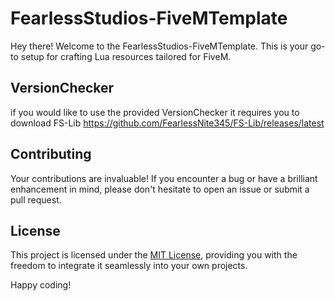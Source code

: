 # FearlessStudios-FiveMTemplate

Hey there! Welcome to the FearlessStudios-FiveMTemplate. This is your go-to setup for crafting Lua resources tailored for FiveM.

## VersionChecker
if you would like to use the provided VersionChecker it requires you to download FS-Lib
https://github.com/FearlessNite345/FS-Lib/releases/latest

## Contributing

Your contributions are invaluable! If you encounter a bug or have a brilliant enhancement in mind, please don't hesitate to open an issue or submit a pull request.

## License

This project is licensed under the [MIT License](LICENSE), providing you with the freedom to integrate it seamlessly into your own projects.

Happy coding!
